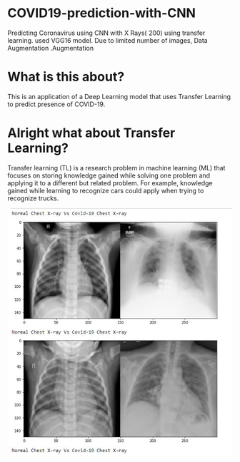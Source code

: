 # COVID19-prediction-with-CNN
Predicting Coronavirus using CNN with X Rays( 200) using transfer learning. used VGG16 model. Due to limited number of images, Data Augmentation .Augmentation 

# What is this about?
This is an application of a Deep Learning model that uses Transfer Learning to predict presence of COVID-19.

# Alright what about Transfer Learning?
Transfer learning (TL) is a research problem in machine learning (ML) that focuses on storing knowledge gained while solving one problem and applying it to a different but related problem. For example, knowledge gained while learning to recognize cars could apply when trying to recognize trucks.

![COVID](https://github.com/sethupavan12/COVID19-prediction-with-CNN/blob/master/COVID.JPG)
